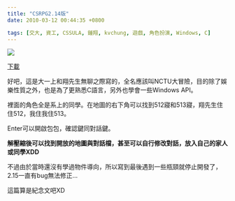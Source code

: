 ```yaml
---
title: "CSRPG2.14版"
date: 2010-03-12 00:44:35 +0800

tags: [交大, 資工, CSSULA, 鍾翔, kvchung, 遊戲, 角色扮演, Windows, C]
---
```


![](/images/slum-area/89_0.jpg)
<p><a href="http://www.cs.nctu.edu.tw/~whchien/csrpg2.14.rar">下載</a></p><p>好吧，這是大一上和翔先生無聊之際寫的，全名應該叫NCTU大冒險，目的除了娛樂性質之外，也是為了更熟悉C語言，另外也學會一些Windows API。</p><p>裡面的角色全是系上的同學。在地圖的右下角可以找到512寢和513寢，翔先生住住512，我住我住513。</p><p>Enter可以開啟包包，確認鍵同對話鍵。</p><p><b>解壓縮後可以找到開放的地圖與對話檔，甚至可以自行修改對話，放入自己的家人或同學XDD</b></p><p>不過由於當時還沒有學過物件導向，所以寫到最後遇到一些瓶頸就停止開發了，2.15一直有bug無法修正...</p><p>這篇算是紀念文吧XD</p><p>&nbsp;</p>
